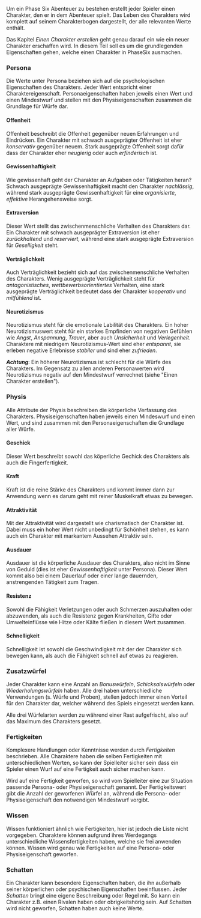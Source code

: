 Um ein Phase Six Abenteuer zu bestehen erstellt jeder Spieler einen Charakter, den er in dem Abenteuer spielt. Das Leben des Charakters wird komplett auf seinem Charakterbogen dargestellt, der alle relevanten Werte enthält.

Das Kapitel *Einen Charakter erstellen* geht genau darauf ein wie ein neuer Charakter erschaffen wird. In diesem Teil soll es um die grundlegenden Eigenschaften gehen, welche einen Charakter in PhaseSix ausmachen. 

### Persona

Die Werte unter Persona beziehen sich auf die psychologischen Eigenschaften des Charakters. Jeder Wert entspricht einer Charaktereigenschaft. Personaeigenschaften haben jeweils einen Wert und einen Mindestwurf und stellen mit den Physiseigenschaften zusammen die Grundlage für Würfe dar.

#### Offenheit

Offenheit beschreibt die Offenheit gegenüber neuen Erfahrungen und Eindrücken. Ein Charakter mit schwach ausgeprägter Offenheit ist eher *konservativ* gegenüber neuem. Stark ausgeprägte Offenheit sorgt dafür dass der Charakter eher *neugierig* oder auch *erfinderisch* ist.

#### Gewissenhaftigkeit

Wie gewissenhaft geht der Charakter an Aufgaben oder Tätigkeiten heran? Schwach ausgeprägte Gewissenhaftigkeit macht den Charakter *nachlässig*, während stark ausgeprägte Gewissenhaftigkeit für eine *organisierte*, *effektive* Herangehensweise sorgt.

#### Extraversion

Dieser Wert stellt das zwischenmenschliche Verhalten des Charakters dar. Ein Charakter mit schwach ausgeprägter Extraversion ist eher *zurückhaltend* und *reserviert*, während eine stark ausgeprägte Extraversion für *Geselligkeit* steht.

#### Verträglichkeit

Auch Verträglichkeit bezieht sich auf das zwischenmenschliche Verhalten des Charakters. Wenig ausgeprägte Verträglichkeit steht für *antagonistisches*, *wettbewerbsorientiertes* Verhalten, eine stark ausgeprägte Verträglichkeit bedeutet dass der Charakter *kooperativ* und *mitfühlend* ist.

#### Neurotizismus

Neurotizismus steht für die emotionale Labilität des Charakters. Ein hoher Neurotizismuswert steht für ein starkes Empfinden von negativen Gefühlen wie *Angst*, *Anspannung*, *Trauer*, aber auch *Unsicherheit* und *Verlegenheit*. Charaktere mit niedrigem Neurotizismus-Wert sind eher *entspannt*, sie erleben negative Erlebnisse *stabiler* und sind eher *zufrieden*.

***Achtung***: Ein höherer Neurotizismus ist schlecht für die Würfe des Charakters. Im Gegensatz zu allen anderen Personawerten wird Neurotizismus negativ auf den Mindestwurf verrechnet (siehe "Einen Charakter erstellen").

### Physis

Alle Attribute der Physis beschreiben die körperliche Verfassung des Charakters. Physiseigenschaften haben jeweils einen Mindeswurf und einen Wert, und sind zusammen mit den Personaeigenschaften die Grundlage aller Würfe. 

#### Geschick

Dieser Wert beschreibt sowohl das köperliche Gechick des Charakters als auch die Fingerfertigkeit.

#### Kraft

Kraft ist die reine Stärke des Charakters und kommt immer dann zur Anwendung wenn es darum geht mit reiner Muskelkraft etwas zu bewegen.

#### Attraktivität

Mit der Attraktivität wird dargestellt wie charismatisch der Charakter ist. Dabei muss ein hoher Wert nicht unbedingt für Schönheit stehen, es kann auch ein Charakter mit markantem Aussehen Attraktiv sein.

#### Ausdauer

Ausdauer ist die körperliche Ausdauer des Charakters, also nicht im Sinne von Geduld (dies ist eher *Gewissenhaftigkeit* unter Persona). Dieser Wert kommt also bei einem Dauerlauf oder einer lange dauernden, anstrengenden Tätigkeit zum Tragen. 

#### Resistenz

Sowohl die Fähigkeit Verletzungen oder auch Schmerzen auszuhalten oder abzuwenden, als auch die Resistenz gegen Krankheiten, Gifte oder Umwelteinflüsse wie Hitze oder Kälte fließen in diesem Wert zusammen. 

#### Schnelligkeit

Schnelligkeit ist sowohl die Geschwindigkeit mit der der Charakter sich bewegen kann, als auch die Fähigkeit schnell auf etwas zu reagieren.

### Zusatzwürfel

Jeder Charakter kann eine Anzahl an *Bonuswürfeln*, *Schicksalswürfeln* oder *Wiederholungswürfeln* haben. Alle drei haben unterschiedliche Verwendungen (s. Würfe und Proben), stellen jedoch immer einen Vorteil für den Charakter dar, welcher während des Spiels eingesetzt werden kann. 

Alle drei Würfelarten werden zu während einer Rast aufgefrischt, also auf das Maximum des Charakters gesetzt. 


### Fertigkeiten

Komplexere Handlungen oder Kenntnisse werden durch *Fertigkeiten* beschrieben. Alle Charaktere haben die selben Fertigkeiten mit unterschiedlichen Werten, so kann der Spielleiter sicher sein dass ein Spieler einen Wurf auf eine Fertigkeit auch sicher machen kann. 

Wird auf eine Fertigkeit geworfen, so wird vom Spielleiter eine zur Situation passende Persona- oder Physiseigenschaft genannt. Der Fertigkeitswert gibt die Anzahl der geworfenen Würfel an, während die Persona- oder Physiseigenschaft den notwendigen Mindestwurf vorgibt.

### Wissen

Wissen funktioniert ähnlich wie Fertigkeiten, hier ist jedoch die Liste nicht vorgegeben. Charaktere können aufgrund ihres Werdegangs unterschiedliche Wissensfertigkeiten haben, welche sie frei anwenden können. Wissen wird genau wie Fertigkeiten auf eine Persona- oder Physiseigenschaft geworfen.

### Schatten

Ein Charakter kann besondere Eigenschaften haben, die ihn außerhalb seiner körperlichen oder psychischen Eigenschaften beeinflussen. Jeder *Schatten* bringt eine eigene Beschreibung oder Regel mit. So kann ein Charakter z.B. einen Rivalen haben oder obrigkeitshörig sein. Auf Schatten wird nicht geworfen, Schatten haben auch keine Werte.
